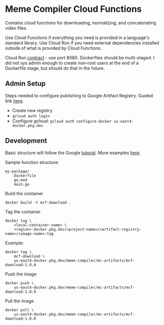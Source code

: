# Meme Compiler Cloud Functions

Contains cloud functions for downloading, normalizing, and concatenating video files.

Use Cloud Functions if everything you need is provided in a language's standard library.
Use Cloud Run if you need external dependencies installed outside of what is provided by Cloud Functions.

Cloud Run [contract](https://cloud.google.com/run/docs/container-contract) - use port 8080.
Dockerfiles should be multi-staged. I did not sys admin enough to create non-root users at the end of a Dockerfile stage, but should do that in the future.

## Admin Setup
Steps needed to configure publishing to Google Artifact Registry. Guided link [here](https://cloud.google.com/artifact-registry/docs/docker/store-docker-container-images).

- Create new registry
- `gcloud auth login`
- Configure gcloud: `gcloud auth configure-docker us-east4-docker.pkg.dev`

## Development
Basic structure will follow the Google [tutorial](https://cloud.google.com/run/docs/quickstarts/build-and-deploy/deploy-go-service).
More examples [here](https://github.com/GoogleCloudPlatform/golang-samples/tree/main/run).

Sample function structure:
```
my-package/
    Dockerfile
    go.mod
    main.go
```

Build the container
```
docker build -t mcf-download .
```
Tag the container
```
docker tag \
    <local-container-name> \
    <region>-docker.pkg.dev/<project-name>/<artifact-registry-name>/<image-name>:tag
```

Example:
```
docker tag \
    mcf-download \
    us-east4-docker.pkg.dev/meme-compiler/mc-artifacts/mcf-download:1.0.0
```

Push the image
```
docker push \
    us-east4-docker.pkg.dev/meme-compiler/mc-artifacts/mcf-download:1.0.0
```

Pull the image
```
docker pull \
    us-east4-docker.pkg.dev/meme-compiler/mc-artifacts/mcf-download:1.0.0
```

